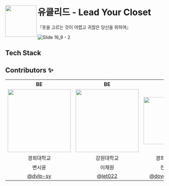 # 유클리드 - Lead Your Closet <img src="![lyc-main](https://github.com/user-attachments/assets/417c0f63-78c2-46ff-9fc9-4fab956a0a38)" align=left width=100>
『옷을 고르는 것이 어렵고 귀찮은 당신을 위하여』

![Slide 16_9 - 2](https://github.com/user-attachments/assets/e6309055-9af3-4eaa-a115-f7233f835d53)

## Tech Stack

## Contributors ✨

<div align="center">
<table>
  <tr>
    <th style="text-align: center;">BE</th>
    <th style="text-align: center;">BE</th>
    <th style="text-align: center;">FE</th>
    <th style="text-align: center;">FE</th>
  </tr>
  <tr>
    <td align="center">
      <img style="width: 200px;" src="https://github.com/user-attachments/assets/56ce4674-7ebb-4216-bb3a-fe16863e9651" />
    </td>
    <td align="center">
      <img style="width: 200px;" src="https://github.com/user-attachments/assets/831ea388-cbba-4ff9-9d12-b04bbbfaeaaf" />
    </td>
    <td align="center">
      <img style="width: 150px;" src="https://github.com/user-attachments/assets/2f29920f-7740-4d02-bb22-d1c31042d969" />
    </td>
    <td align="center">
      <img style="width: 200px;" src="https://github.com/user-attachments/assets/277e53a8-ba50-410d-9a6c-99f0cf88e5c7" />
    </td>    
  </tr>
  <tr>
    <td align="center">경희대학교</td>
    <td align="center">강원대학교</td>
    <td align="center">경희대학교</td>
    <td align="center">금오공과대학교</td>
  </tr>
  <tr>
    <td align="center">변시윤</td>
    <td align="center">이채원</td>
    <td align="center">전도연</td>
    <td align="center">함서현</td>
  </tr>
  <tr>
    <td align="center">
      <a href="https://github.com/dvlp-sy">@dvlp-sy</a>
    </td>
    <td align="center">
      <a href="https://github.com/let022">@let022</a>
    </td>
    <td align="center">
      <a href="https://github.com/doyeon0307">@doyeon0307</a>
    </td>
    <td align="center">
      <a href="https://github.com/s1hwa">@s1hwa</a>
    </td>
  </tr>
</table>
</div>
